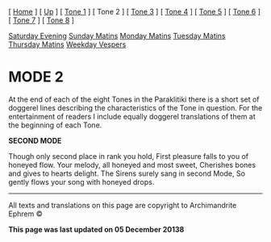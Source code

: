 \[ [Home](index.md) \] \[ [Up](oktoich.md) \] \[ [Tone 1](tone1.md) \] \[ Tone 2 \] \[ [Tone 3](tone3.md) \] \[ [Tone 4](tone4.md) \] \[ [Tone 5](tone5.md) \] \[ [Tone 6](tone6.md) \] \[ [Tone 7](tone7.md) \] \[ [Tone 8](tone8.md) \]

[Saturday Evening](sat2ec.md)
[Sunday Matins](sun2mc.md)
[Monday Matins](monday_matins1.md)
[Tuesday Matins](tuesday_matins.md)
[Thursday Matins](thursday_matins1.md)
[Weekday Vespers](weekday_vespers1.md)

MODE 2
======

At the end of each of the eight Tones in the Paraklitiki there is a short set of doggerel lines describing the characteristics of the Tone in question. For the entertainment of readers I include equally doggerel translations of them at the beginning of each Tone.

**SECOND MODE**

Though only second place in rank you hold,
First pleasure falls to you of honeyed flow.
Your melody, all honeyed and most sweet,
Cherishes bones and gives to hearts delight.
The Sirens surely sang in second Mode,
So gently flows your song with honeyed drops.

------------------------------------------------------------------------

All texts and translations on this page are copyright to
Archimandrite Ephrem ©

**This page was last updated on 05 December 20138**
